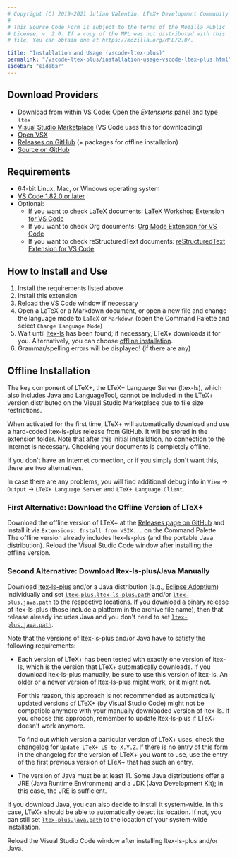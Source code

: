 ```yaml
---
# Copyright (C) 2019-2021 Julian Valentin, LTeX+ Development Community
#
# This Source Code Form is subject to the terms of the Mozilla Public
# License, v. 2.0. If a copy of the MPL was not distributed with this
# file, You can obtain one at https://mozilla.org/MPL/2.0/.

title: "Installation and Usage (vscode-ltex-plus)"
permalink: "/vscode-ltex-plus/installation-usage-vscode-ltex-plus.html"
sidebar: "sidebar"
---
```


## Download Providers

- Download from within VS Code: Open the *Extensions* panel and type `ltex`
- [Visual Studio Marketplace](https://marketplace.visualstudio.com/items?itemName=ltex-plus.vscode-ltex-plus) (VS Code uses this for downloading)
- [Open VSX](https://open-vsx.org/extension/valentjn/vscode-ltex-plus)
- [Releases on GitHub](https://github.com/ltex-plus/vscode-ltex-plus/releases) (+ packages for offline installation)
- [Source on GitHub](https://github.com/ltex-plus/vscode-ltex-plus)

## Requirements

- 64-bit Linux, Mac, or Windows operating system
- [VS Code 1.82.0 or later](https://code.visualstudio.com/)
- Optional:
  - If you want to check LaTeX documents: [LaTeX Workshop Extension for VS Code](https://marketplace.visualstudio.com/items?itemName=James-Yu.latex-workshop)
  - If you want to check Org documents: [Org Mode Extension for VS Code](https://marketplace.visualstudio.com/items?itemName=tootone.org-mode)
  - If you want to check reStructuredText documents: [reStructuredText Extension for VS Code](https://marketplace.visualstudio.com/items?itemName=lextudio.restructuredtext)

## How to Install and Use

1. Install the requirements listed above
2. Install this extension
3. Reload the VS Code window if necessary
4. Open a LaTeX or a Markdown document, or open a new file and change the language mode to `LaTeX` or `Markdown` (open the Command Palette and select `Change Language Mode`)
5. Wait until [ltex-ls](../faq.html#whats-the-difference-between-vscode-ltex-plus-ltex-ls-plus-and-languagetool) has been found; if necessary, LTeX+ downloads it for you. Alternatively, you can choose [offline installation](#offline-installation).
6. Grammar/spelling errors will be displayed! (if there are any)

## Offline Installation

The key component of LTeX+, the LTeX+ Language Server (ltex-ls), which also includes Java and LanguageTool, cannot be included in the LTeX+ version distributed on the Visual Studio Marketplace due to file size restrictions.

When activated for the first time, LTeX+ will automatically download and use a hard-coded ltex-ls-plus release from GitHub. It will be stored in the extension folder. Note that after this initial installation, no connection to the Internet is necessary. Checking your documents is completely offline.

If you don't have an Internet connection, or if you simply don't want this, there are two alternatives.

In case there are any problems, you will find additional debug info in `View` → `Output` → `LTeX+ Language Server` and `LTeX+ Language Client`.

### First Alternative: Download the Offline Version of LTeX+

Download the offline version of LTeX+ at the [Releases page on GitHub](https://github.com/ltex-plus/vscode-ltex-plus/releases) and install it via `Extensions: Install from VSIX...` on the Command Palette. The offline version already includes ltex-ls-plus (and the portable Java distribution). Reload the Visual Studio Code window after installing the offline version.

### Second Alternative: Download ltex-ls-plus/Java Manually

Download [ltex-ls-plus](https://github.com/ltex-plus/ltex-ls-plus/releases) and/or a Java distribution (e.g., [Eclipse Adoptium](https://adoptium.net/)) individually and set [`ltex-plus.ltex-ls-plus.path`](../settings.html#ltexltex-lspath) and/or [`ltex-plus.java.path`](../settings.html#ltexjavapath) to the respective locations. If you download a binary release of ltex-ls-plus (those include a platform in the archive file name), then that release already includes Java and you don't need to set [`ltex-plus.java.path`](../settings.html#ltexjavapath).

Note that the versions of ltex-ls-plus and/or Java have to satisfy the following requirements:

- Each version of LTeX+ has been tested with exactly one version of ltex-ls, which is the version that LTeX+ automatically downloads. If you download ltex-ls-plus manually, be sure to use this version of ltex-ls. An older or a newer version of ltex-ls-plus might work, or it might not.

  For this reason, this approach is not recommended as automatically updated versions of LTeX+ (by Visual Studio Code) might not be compatible anymore with your manually downloaded version of ltex-ls. If you choose this approach, remember to update ltex-ls-plus if LTeX+ doesn't work anymore.

  To find out which version a particular version of LTeX+ uses, check the [changelog](changelog.html) for `Update LTeX+ LS to X.Y.Z`. If there is no entry of this form in the changelog for the version of LTeX+ you want to use, use the entry of the first previous version of LTeX+ that has such an entry.
- The version of Java must be at least 11. Some Java distributions offer a JRE (Java Runtime Environment) and a JDK (Java Development Kit); in this case, the JRE is sufficient.

If you download Java, you can also decide to install it system-wide. In this case, LTeX+ should be able to automatically detect its location. If not, you can still set [`ltex-plus.java.path`](../settings.html#ltexjavapath) to the location of your system-wide installation.

Reload the Visual Studio Code window after installing ltex-ls-plus and/or Java.
